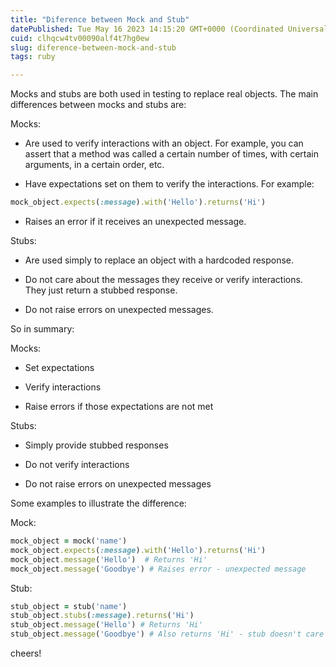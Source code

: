 ```yaml
---
title: "Diference between Mock and Stub"
datePublished: Tue May 16 2023 14:15:20 GMT+0000 (Coordinated Universal Time)
cuid: clhqcw4tv00090alf4t7hg0ew
slug: diference-between-mock-and-stub
tags: ruby

---
```


Mocks and stubs are both used in testing to replace real objects. The main differences between mocks and stubs are:

Mocks:

* Are used to verify interactions with an object. For example, you can assert that a method was called a certain number of times, with certain arguments, in a certain order, etc.
    
* Have expectations set on them to verify the interactions. For example:
    

```ruby
mock_object.expects(:message).with('Hello').returns('Hi')
```

* Raises an error if it receives an unexpected message.
    

Stubs:

* Are used simply to replace an object with a hardcoded response.
    
* Do not care about the messages they receive or verify interactions. They just return a stubbed response.
    
* Do not raise errors on unexpected messages.
    

So in summary:

Mocks:

* Set expectations
    
* Verify interactions
    
* Raise errors if those expectations are not met
    

Stubs:

* Simply provide stubbed responses
    
* Do not verify interactions
    
* Do not raise errors on unexpected messages
    

Some examples to illustrate the difference:

Mock:

```ruby
mock_object = mock('name')
mock_object.expects(:message).with('Hello').returns('Hi')
mock_object.message('Hello')  # Returns 'Hi'
mock_object.message('Goodbye') # Raises error - unexpected message
```

Stub:

```ruby
stub_object = stub('name') 
stub_object.stubs(:message).returns('Hi')
stub_object.message('Hello') # Returns 'Hi'
stub_object.message('Goodbye') # Also returns 'Hi' - stub doesn't care
```

cheers!